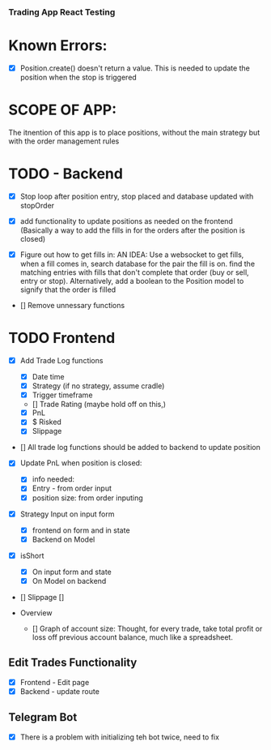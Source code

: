 ### Trading App React Testing

# Known Errors:

- [x] Position.create() doesn't return a value. This is needed to update the position when the stop is triggered

# SCOPE OF APP:

The itnention of this app is to place positions, without the main strategy but with the order management rules

# TODO - Backend

- [x] Stop loop after position entry, stop placed and database updated with stopOrder

- [x] add functionality to update positions as needed on the frontend (Basically a way to add the fills in for the orders after the position is closed)

- [x] Figure out how to get fills in: AN IDEA: Use a websocket to get fills, when a fill comes in, search database for the pair the fill is on. find the matching entries with fills that don't complete that order (buy or sell, entry or stop). Alternatively, add a boolean to the Position model to signify that the order is filled

- [] Remove unnessary functions

# TODO Frontend

- [x] Add Trade Log functions

  - [x] Date time
  - [x] Strategy (if no strategy, assume cradle)
  - [x] Trigger timeframe
  - [] Trade Rating (maybe hold off on this,)
  - [x] PnL
  - [x] \$ Risked
  - [x] Slippage

- [] All trade log functions should be added to backend to update position

- [x] Update PnL when position is closed:

  - [x] info needed:
  - [x] Entry - from order input
  - [x] position size: from order inputing

- [x] Strategy Input on input form

  - [x] frontend on form and in state
  - [x] Backend on Model

- [x] isShort

  - [x] On input form and state
  - [x] On Model on backend

- [] Slippage
  []

- Overview
  - [] Graph of account size: Thought, for every trade, take total profit or loss off previous account balance, much like a spreadsheet.

## Edit Trades Functionality

- [x] Frontend - Edit page
- [x] Backend - update route

## Telegram Bot

- [x] There is a problem with initializing teh bot twice, need to fix
